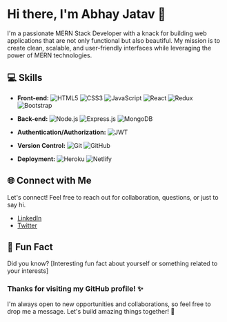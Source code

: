 <!-- Title and Introduction -->
# Hi there, I'm Abhay Jatav 👋

I'm a passionate MERN Stack Developer with a knack for building web applications that are not only functional but also beautiful. My mission is to create clean, scalable, and user-friendly interfaces while leveraging the power of MERN technologies.

<!-- Skills -->
## 💻 Skills

- **Front-end:** 
  ![HTML5](https://img.shields.io/badge/HTML5-E34F26?style=for-the-badge&logo=html5&logoColor=white)
  ![CSS3](https://img.shields.io/badge/CSS3-1572B6?style=for-the-badge&logo=css3&logoColor=white)
  ![JavaScript](https://img.shields.io/badge/JavaScript-F7DF1E?style=for-the-badge&logo=javascript&logoColor=black)
  ![React](https://img.shields.io/badge/React-61DAFB?style=for-the-badge&logo=react&logoColor=black)
  ![Redux](https://img.shields.io/badge/Redux-764ABC?style=for-the-badge&logo=redux&logoColor=white)
  ![Bootstrap](https://img.shields.io/badge/Bootstrap-563D7C?style=for-the-badge&logo=bootstrap&logoColor=white)

- **Back-end:** 
  ![Node.js](https://img.shields.io/badge/Node.js-339933?style=for-the-badge&logo=node.js&logoColor=white)
  ![Express.js](https://img.shields.io/badge/Express.js-000000?style=for-the-badge&logo=express&logoColor=white)
  ![MongoDB](https://img.shields.io/badge/MongoDB-47A248?style=for-the-badge&logo=mongodb&logoColor=white)

- **Authentication/Authorization:** 
  ![JWT](https://img.shields.io/badge/JWT-000000?style=for-the-badge&logo=json-web-tokens&logoColor=white)

- **Version Control:** 
  ![Git](https://img.shields.io/badge/Git-F05032?style=for-the-badge&logo=git&logoColor=white)
  ![GitHub](https://img.shields.io/badge/GitHub-181717?style=for-the-badge&logo=github&logoColor=white)

- **Deployment:** 
  ![Heroku](https://img.shields.io/badge/Heroku-430098?style=for-the-badge&logo=heroku&logoColor=white)
  ![Netlify](https://img.shields.io/badge/Netlify-00C7B7?style=for-the-badge&logo=netlify&logoColor=white)


<!-- Connect -->
## 🌐 Connect with Me

Let's connect! Feel free to reach out for collaboration, questions, or just to say hi.

- [LinkedIn](https://www.linkedin.com/in/your-username/)
- [Twitter](https://twitter.com/your-username)


<!-- Fun Fact -->
## 🌟 Fun Fact

Did you know? [Interesting fun fact about yourself or something related to your interests]

<!-- Footer -->
### Thanks for visiting my GitHub profile! ✨

I'm always open to new opportunities and collaborations, so feel free to drop me a message. Let's build amazing things together! 🚀
